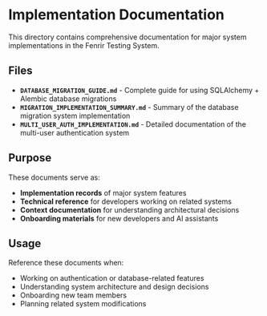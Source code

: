 # Implementation Documentation

This directory contains comprehensive documentation for major system implementations in the Fenrir Testing System.

## Files

- **`DATABASE_MIGRATION_GUIDE.md`** - Complete guide for using SQLAlchemy + Alembic database migrations
- **`MIGRATION_IMPLEMENTATION_SUMMARY.md`** - Summary of the database migration system implementation
- **`MULTI_USER_AUTH_IMPLEMENTATION.md`** - Detailed documentation of the multi-user authentication system

## Purpose

These documents serve as:

- **Implementation records** of major system features
- **Technical reference** for developers working on related systems
- **Context documentation** for understanding architectural decisions
- **Onboarding materials** for new developers and AI assistants

## Usage

Reference these documents when:

- Working on authentication or database-related features
- Understanding system architecture and design decisions
- Onboarding new team members
- Planning related system modifications
